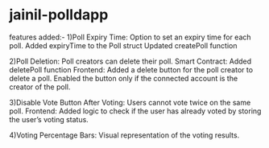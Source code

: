 # jainil-polldapp
features added:-
1)Poll Expiry Time: Option to set an expiry time for each poll.
Added expiryTime to the Poll struct
Updated createPoll function

2)Poll Deletion: Poll creators can delete their poll.
Smart Contract:
Added deletePoll function
Frontend:
Added a delete button for the poll creator to delete a poll.
Enabled the button only if the connected account is the creator of the poll.

3)Disable Vote Button After Voting: Users cannot vote twice on the same poll.
Frontend:
Added logic to check if the user has already voted by storing the user’s voting status.

4)Voting Percentage Bars: Visual representation of the voting results.

